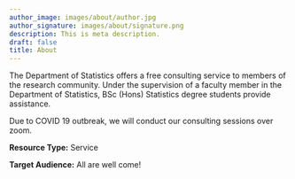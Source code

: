 ```yaml
---
author_image: images/about/author.jpg
author_signature: images/about/signature.png
description: This is meta description.
draft: false
title: About
---
```


The Department of Statistics offers a free consulting service to members of the research community. Under the supervision of a faculty member in the Department of Statistics, BSc (Hons) Statistics degree students provide assistance.

Due to COVID 19 outbreak, we will conduct our consulting sessions over zoom.

**Resource Type:** Service

**Target Audience:** All are well come!

